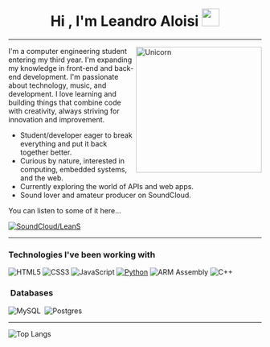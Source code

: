 <h1 align="center"><b>Hi , I'm Leandro Aloisi </b><img src="https://media.giphy.com/media/hvRJCLFzcasrR4ia7z/giphy.gif" width="35"></h1>

---

<img align="right" width=250px alt="Unicorn" src="https://media1.tenor.com/m/5ry-200hErMAAAAd/hacker-hacker-man.gif" />

I'm a computer engineering student entering my third year. I'm expanding my knowledge in front-end and back-end development. I'm passionate about technology, music, and development. I love learning and building things that combine code with creativity, always striving for innovation and improvement.


- Student/developer eager to break everything and put it back together better.
- Curious by nature, interested in computing, embedded systems, and the web.
- Currently exploring the world of APIs and web apps.
- Sound lover and amateur producer on SoundCloud.

You can listen to some of it here...

[![SoundCloud/LeanS](https://img.shields.io/badge/soundcloud/LeanS-FF5500?style=for-the-badge&logo=soundcloud&logoColor=white)](https://soundcloud.com/user-876748679)

---

### Technologies I've been working with
![HTML5](https://img.shields.io/badge/HTML5-E34F26?style=for-the-badge&logo=html5&logoColor=white)
![CSS3](https://img.shields.io/badge/CSS3-1572B6?style=for-the-badge&logo=css3&logoColor=white)
![JavaScript](https://img.shields.io/badge/JavaScript-F7DF1E?style=for-the-badge&logo=javascript&logoColor=black)
[![Python](https://img.shields.io/badge/Python-3776AB?style=for-the-badge&logo=python&logoColor=white)](https://www.python.org/)
![ARM Assembly](https://img.shields.io/badge/ARM%20Assembly-233389?style=for-the-badge&logoColor=white)
![C++](https://img.shields.io/badge/c++-%2300599C.svg?style=for-the-badge&logo=c%2B%2B&logoColor=white)&nbsp;

### &nbsp;Databases

![MySQL](https://img.shields.io/badge/MySQL-00000F?style=for-the-badge&logo=mysql&logoColor=white)&nbsp;
![Postgres](https://img.shields.io/badge/postgres-%23316192.svg?style=for-the-badge&logo=postgresql&logoColor=white)&nbsp;

---

![Top Langs](https://github-readme-stats.vercel.app/api/top-langs/?username=leannnica&layout=compact&theme=radical)
